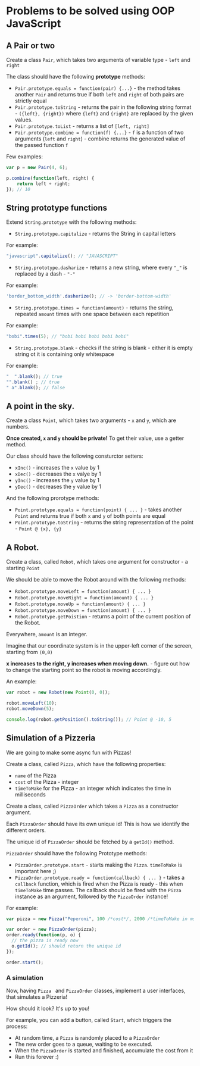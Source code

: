 # Problems to be solved using OOP JavaScript

## A Pair or two

Create a class `Pair`, which takes two arguments of variable type - `left` and `right`

The class should have the following __prototype__ methods:

* `Pair.prototype.equals = function(pair) {...}` - the method takes another `Pair` and returns true if both `left` and `right` of both pairs are strictly equal
* `Pair.prototype.toString` - returns the pair in the following string format - `({left}, {right})` where `{left}` and `{right}` are replaced by the given values.
* `Pair.prototype.toList` - returns a list of `[left, right]`
* `Pair.prototype.combine = function(f) {...}` - `f` is a function of two arguments (`left` and `right`) - combine returns the generated value of the passed function `f`

Few examples:

```javascript
var p = new Pair(4, 6);

p.combine(function(left, right) {
    return left + right;
}); // 10
```

## String prototype functions

Extend `String.prototype` with the following methods:

* `String.prototype.capitalize` - returns the String in capital letters

For example:

```javascript
"javascript".capitalize(); // "JAVASCRIPT"
```

* `String.prototype.dasharize` - returns a new string, where every `"_"` is replaced by a dash - `"-"`

For example:

```javascript
'border_bottom_width'.dasherize(); // -> 'border-bottom-width'
```

* `String.prototype.times = function(amount)` - returns the string, repeated `amount` times with one space between each repetition

For example:

```javascript
"bobi".times(5); // "bobi bobi bobi bobi bobi"
``` 

* `String.prototype.blank` - checks if the string is blank - either it is empty string ot it is containing only whitespace

For example:

```javascript
"  ".blank(); // true
"".blank() ; // true
" a".blank(); // false
```
## A point in the sky.

Create a class `Point`, which takes two arguments - `x` and `y`, which are numbers.

__Once created, `x` and `y` should be private!__ To get their value, use a getter method.

Our class should have the following consturctor setters:

* `xInc()` - increases the `x` value by 1
* `xDec()` - decreases the `x` valye by 1
* `yInc()` - increases the `y` value by 1
* `yDec()` - decreases the `y` value by 1

And the following prorotype methods:

* `Point.prototype.equals = function(point) { ... }` - takes another `Point` and returns true if both `x` and `y` of both points are equal
* `Point.prototype.toString` - returns the string representation of the point - `Point @ {x}, {y}`

## A Robot.

Create a class, called `Robot`, which takes one argument for constructor - a starting `Point`

We should be able to move the Robot around with the following methods:

* `Robot.prototype.moveLeft = function(amount) { ... }`
* `Robot.prototype.moveRight = function(amount) { ... }`
* `Robot.prototype.moveUp = function(amount) { ... }`
* `Robot.prototype.moveDown = function(amount) { ... }`
* `Robot.prototype.getPoistion` - returns a point of the current position of the Robot.

Everywhere, `amount` is an integer.

Imagine that our coordinate system is in the upper-left corner of the screen, starting from `(0,0)`

__x increases to the right, y increases when moving down.__ - figure out how to change the starting point so the robot is moving accordingly.

An example:

```javascript
var robot = new Robot(new Point(0, 0));

robot.moveLeft(10);
robot.moveDown(5);

console.log(robot.getPosition().toString()); // Point @ -10, 5
```

## Simulation of a Pizzeria

We are going to make some async fun with Pizzas!

Create a class, called `Pizza`, which have the following properties:

* `name` of the Pizza
* `cost` of the Pizza - integer
* `timeToMake` for the Pizza - an integer which indicates the time in milliseconds

Create a class, called `PizzaOrder` which takes a `Pizza` as a constructor argument.

Each `PizzaOrder` should have its own unique id! This is how we identify the different orders.

The unique id of `PizzaOrder` should be fetched by a `getId()` method.

`PizzaOrder` should have the following Prototype methods:

* `PizzaOrder.prototype.start` - starts making the `Pizza`. `timeToMake` is important here ;)
* `PizzaOrder.prototype.ready = function(callback) { ... }` - takes a `callback` function, which is fired when the Pizza is ready - this when `timeToMake` time passes. The callback should be fired with the `Pizza` instance as an argument, followed by the `PizzaOrder` instance!

For example:

```javascript
var pizza = new Pizza("Peperoni", 100 /*cost*/, 2000 /*timeToMake in ms = 2 seconds */);

var order = new PizzaOrder(pizza);
order.ready(function(p, o) {
  // the pizza is ready now
  o.getId(); // should return the unique id
});

order.start();
```

### A simulation

Now, having `Pizza ` and `PizzaOrder` classes, implement a user interfaces, that simulates a Pizzeria!

How should it look? It's up to you!

For example, you can add a button, called `Start`, which triggers the process:

* At random time, a `Pizza` is randomly placed to a `PizzaOrder`
* The new order goes to a queue, waiting to be executed.
* When the `PizzaOrder` is started and finished, accumulate the cost from it
* Run this forever :)